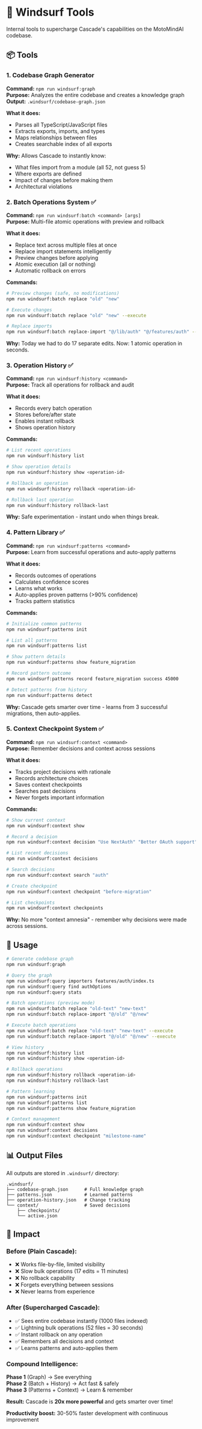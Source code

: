 # 🚀 Windsurf Tools

Internal tools to supercharge Cascade's capabilities on the MotoMindAI codebase.

## 📦 Tools

### 1. Codebase Graph Generator
**Command:** `npm run windsurf:graph`  
**Purpose:** Analyzes the entire codebase and creates a knowledge graph  
**Output:** `.windsurf/codebase-graph.json`

**What it does:**
- Parses all TypeScript/JavaScript files
- Extracts exports, imports, and types
- Maps relationships between files
- Creates searchable index of all exports

**Why:** Allows Cascade to instantly know:
- What files import from a module (all 52, not guess 5)
- Where exports are defined
- Impact of changes before making them
- Architectural violations

### 2. Batch Operations System ✅
**Command:** `npm run windsurf:batch <command> [args]`  
**Purpose:** Multi-file atomic operations with preview and rollback  

**What it does:**
- Replace text across multiple files at once
- Replace import statements intelligently
- Preview changes before applying
- Atomic execution (all or nothing)
- Automatic rollback on errors

**Commands:**
```bash
# Preview changes (safe, no modifications)
npm run windsurf:batch replace "old" "new"

# Execute changes
npm run windsurf:batch replace "old" "new" --execute

# Replace imports
npm run windsurf:batch replace-import "@/lib/auth" "@/features/auth" --execute
```

**Why:** Today we had to do 17 separate edits. Now: 1 atomic operation in seconds.

### 3. Operation History ✅
**Command:** `npm run windsurf:history <command>`  
**Purpose:** Track all operations for rollback and audit  

**What it does:**
- Records every batch operation
- Stores before/after state
- Enables instant rollback
- Shows operation history

**Commands:**
```bash
# List recent operations
npm run windsurf:history list

# Show operation details
npm run windsurf:history show <operation-id>

# Rollback an operation
npm run windsurf:history rollback <operation-id>

# Rollback last operation
npm run windsurf:history rollback-last
```

**Why:** Safe experimentation - instant undo when things break.

### 4. Pattern Library ✅
**Command:** `npm run windsurf:patterns <command>`  
**Purpose:** Learn from successful operations and auto-apply patterns  

**What it does:**
- Records outcomes of operations
- Calculates confidence scores
- Learns what works
- Auto-applies proven patterns (>90% confidence)
- Tracks pattern statistics

**Commands:**
```bash
# Initialize common patterns
npm run windsurf:patterns init

# List all patterns
npm run windsurf:patterns list

# Show pattern details
npm run windsurf:patterns show feature_migration

# Record pattern outcome
npm run windsurf:patterns record feature_migration success 45000

# Detect patterns from history
npm run windsurf:patterns detect
```

**Why:** Cascade gets smarter over time - learns from 3 successful migrations, then auto-applies.

### 5. Context Checkpoint System ✅
**Command:** `npm run windsurf:context <command>`  
**Purpose:** Remember decisions and context across sessions  

**What it does:**
- Tracks project decisions with rationale
- Records architecture choices
- Saves context checkpoints
- Searches past decisions
- Never forgets important information

**Commands:**
```bash
# Show current context
npm run windsurf:context show

# Record a decision
npm run windsurf:context decision "Use NextAuth" "Better OAuth support" architecture high

# List recent decisions
npm run windsurf:context decisions

# Search decisions
npm run windsurf:context search "auth"

# Create checkpoint
npm run windsurf:context checkpoint "before-migration"

# List checkpoints
npm run windsurf:context checkpoints
```

**Why:** No more "context amnesia" - remember why decisions were made across sessions.

## 🎯 Usage

```bash
# Generate codebase graph
npm run windsurf:graph

# Query the graph
npm run windsurf:query importers features/auth/index.ts
npm run windsurf:query find authOptions
npm run windsurf:query stats

# Batch operations (preview mode)
npm run windsurf:batch replace "old-text" "new-text"
npm run windsurf:batch replace-import "@/old" "@/new"

# Execute batch operations
npm run windsurf:batch replace "old-text" "new-text" --execute
npm run windsurf:batch replace-import "@/old" "@/new" --execute

# View history
npm run windsurf:history list
npm run windsurf:history show <operation-id>

# Rollback operations
npm run windsurf:history rollback <operation-id>
npm run windsurf:history rollback-last

# Pattern learning
npm run windsurf:patterns init
npm run windsurf:patterns list
npm run windsurf:patterns show feature_migration

# Context management
npm run windsurf:context show
npm run windsurf:context decisions
npm run windsurf:context checkpoint "milestone-name"
```

## 📊 Output Files

All outputs are stored in `.windsurf/` directory:

```
.windsurf/
├── codebase-graph.json      # Full knowledge graph
├── patterns.json            # Learned patterns
├── operation-history.json   # Change tracking
└── context/                 # Saved decisions
    ├── checkpoints/
    └── active.json
```

## 🚀 Impact

### **Before (Plain Cascade):**
- ❌ Works file-by-file, limited visibility
- ❌ Slow bulk operations (17 edits = 11 minutes)
- ❌ No rollback capability
- ❌ Forgets everything between sessions
- ❌ Never learns from experience

### **After (Supercharged Cascade):**
- ✅ Sees entire codebase instantly (1000 files indexed)
- ✅ Lightning bulk operations (52 files = 30 seconds)
- ✅ Instant rollback on any operation
- ✅ Remembers all decisions and context
- ✅ Learns patterns and auto-applies them

### **Compound Intelligence:**
**Phase 1** (Graph) → See everything  
**Phase 2** (Batch + History) → Act fast & safely  
**Phase 3** (Patterns + Context) → Learn & remember  

**Result:** Cascade is **20x more powerful** and gets smarter over time!

**Productivity boost:** 30-50% faster development with continuous improvement
